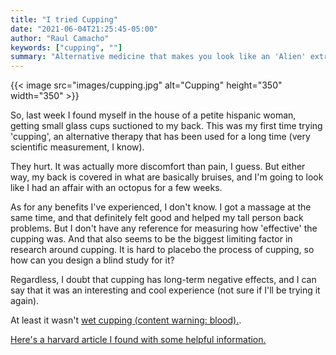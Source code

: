 ```yaml
---
title: "I tried Cupping"
date: "2021-06-04T21:25:45-05:00"
author: "Raul Camacho"
keywords: ["cupping", ""]
summary: "Alternative medicine that makes you look like an 'Alien' extra"
---
```


{{< image src="images/cupping.jpg" alt="Cupping" height="350" width="350" >}}

So, last week I found myself in the house of a petite hispanic woman, getting small glass cups suctioned to my back. 
This was my first time trying 'cupping', an alternative therapy that has been used for a long time (very scientific measurement, I know). 

They hurt. It was actually more discomfort than pain, I guess. But either way, my back is covered in what are basically bruises, and I'm
going to look like I had an affair with an octopus for a few weeks. 

As for any benefits I've experienced, I don't know. I got a massage at the same time, and that definitely felt good and helped my tall person back problems.
But I don't have any reference for measuring how 'effective' the cupping was. And that also seems to be the biggest limiting factor in
research around cupping. It is hard to placebo the process of cupping, so how can you design a blind study for it?

Regardless, I doubt that cupping has long-term negative effects, and I can say that it was an interesting and cool experience (not sure if I'll be trying it again).

At least it wasn't [wet cupping (content warning: blood).](https://www.youtube.com/watch?v=MaDz_7peKNU).

[Here's a harvard article I found with some helpful information.](https://www.health.harvard.edu/blog/what-exactly-is-cupping-2016093010402)